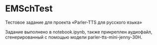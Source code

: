 # EMSchTest
Тестовое задание для проекта «‎Parler-TTS для русского языка»‎

Задание выполнено в notebook.ipynb, также прикреплен аудиофайл, сгенерированный с помощью модели parler-tts-mini-jenny-30H.
